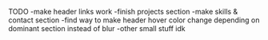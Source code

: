 TODO
    -make header links work
    -finish projects section
    -make skills & contact section
    -find way to make header hover color change depending on dominant section instead of blur
    -other small stuff idk